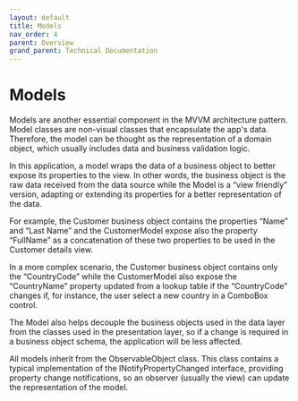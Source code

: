 ```yaml
---
layout: default
title: Models
nav_order: 4
parent: Overview
grand_parent: Technical Documentation
---
```


# Models
Models are another essential component in the MVVM architecture pattern. Model classes are non-visual classes that encapsulate the app's data. Therefore, the model can be thought as the representation of a domain object, which usually includes data and business validation logic.

In this application, a model wraps the data of a business object to better expose its properties to the view. In other words, the business object is the raw data received from the data source while the Model is a “view friendly” version, adapting or extending its properties for a better representation of the data.

For example, the Customer business object contains the properties “Name” and “Last Name” and the CustomerModel expose also the property “FullName” as a concatenation of these two properties to be used in the Customer details view.

In a more complex scenario, the Customer business object contains only the “CountryCode” while the CustomerModel also expose the “CountryName” property updated from a lookup table if the “CountryCode” changes if, for instance, the user select a new country in a ComboBox control.

The Model also helps decouple the business objects used in the data layer from the classes used in the presentation layer, so if a change is required in a business object schema, the application will be less affected.

All models inherit from the ObservableObject class. This class contains a typical implementation of the INotifyPropertyChanged interface, providing property change notifications, so an observer (usually the view) can update the representation of the model.

